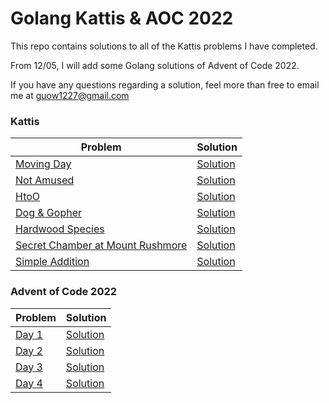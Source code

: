# Golang Kattis  & AOC 2022

This repo contains solutions to all of the Kattis problems I have completed.

From 12/05, I will add some Golang solutions of Advent of Code 2022.

If you have any questions regarding a solution, feel more than free to email me at guow1227@gmail.com

### Kattis

| Problem     | Solution |
| ----------- | ----------- |
| [Moving Day  ](https://open.kattis.com/problems/movingday)     | [Solution](MovingDay/MovingDay.go)      |
| [Not Amused](https://open.kattis.com/problems/notamused)   | [Solution](NotAmused/NotAmused.go)        |
| [HtoO](https://open.kattis.com/problems/htoo)   | [Solution](HtoO/HtoO.go)        |
| [Dog & Gopher](https://open.kattis.com/problems/doggopher)   | [Solution](Dog&Gopher/Dog%26Gopher.go)        |
| [Hardwood Species](https://open.kattis.com/problems/hardwoodspecies)   | [Solution](HardwoodSpecies/HardwoodSpecies.go)        |
| [Secret Chamber at Mount Rushmore](https://open.kattis.com/problems/secretchamber)   | [Solution](SecretChamber/SecretChamberatMountRushmore.go)        |
| [Simple Addition](https://open.kattis.com/problems/simpleaddition)   | [Solution](SimpleAddition/SimpleAddition.go)        |

### Advent of Code 2022
| Problem     | Solution |
| ----------- | ----------- |
| [Day 1 ](https://adventofcode.com/2022/day/1)     | [Solution](Day1/Calorie%20Counting.go)      |
| [Day 2 ](https://adventofcode.com/2022/day/2)     | [Solution](Day2/RockPaperScissors.go)      |
| [Day 3 ](https://adventofcode.com/2022/day/3)     | [Solution](Day3/RucksackReorganization.go)      |
| [Day 4 ](https://adventofcode.com/2022/day/4)     | [Solution](Day4/CampCleanup.go)      |









